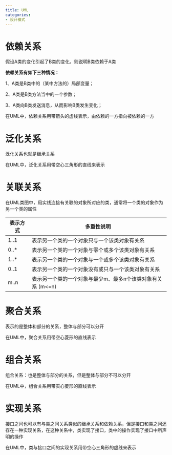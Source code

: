 ```yaml
---
title: UML
categories: 
- 设计模式
---
```


# 依赖关系

假设A类的变化引起了B类的变化，则说明B类依赖于A类

**依赖关系有如下三种情况：**

1、A类是B类中的（某中方法的）局部变量；

2、A类是B类方法当中的一个参数；

3、A类向B类发送消息，从而影响B类发生变化；

在UML中，依赖关系用带箭头的虚线表示，由依赖的一方指向被依赖的一方

# 泛化关系

泛化关系也就是继承关系

在UML中，泛化关系用带空心三角形的直线来表示

# 关联关系

在UML类图中，用实线连接有关联的对象所对应的类，通常将一个类的对象作为另一个类的属性

| 表示方式 | 多重性说明                                                  |
| -------- | ----------------------------------------------------------- |
| 1..1     | 表示另一个类的一个对象只与一个该类对象有关系                |
| 0..*     | 表示另一个类的一个对象与零个或多个该类对象有关系            |
| 1..*     | 表示另一个类的一个对象与一个或多个该类对象有关系            |
| 0..1     | 表示另一个类的一个对象没有或只与一个该类对象有关系          |
| m..n     | 表示另一个类的一个对象与最少m、最多n个该类对象有关系 (m<=n) |

# 聚合关系

表示的是整体和部分的关系，整体与部分可以分开

在UML中，聚合关系用带空心菱形的直线表示

# 组合关系

组合关系：也是整体与部分的关系，但是整体与部分不可以分开

在UML中，组合关系用带实心菱形的直线表示

# 实现关系

接口之间也可以有与类之间关系类似的继承关系和依赖关系，但是接口和类之间还存在一种实现关系，在这种关系中，类实现了接口，类中的操作实现了接口中所声明的操作

在UML中，类与接口之间的实现关系用带空心三角形的虚线来表示

